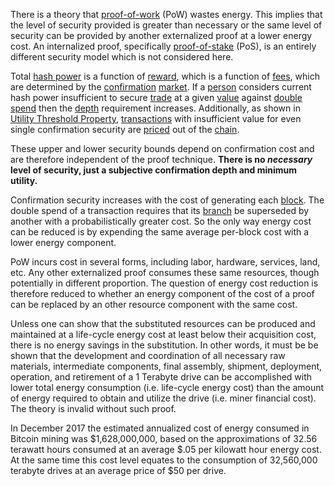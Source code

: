 There is a theory that [proof-of-work](Glossary#proof) (PoW) wastes energy. This implies that the level of security provided is greater than necessary or the same level of security can be provided by another externalized proof at a lower energy cost. An internalized proof, specifically [proof-of-stake](https://en.m.wikipedia.org/wiki/Proof-of-stake) (PoS), is an entirely different security model which is not considered here.

Total [hash power](Glossary#hash-power) is a function of [reward](Glossary#reward), which is a function of [fees](Glossary#fee), which are determined by the [confirmation](Glossary#confirmation) [market](Glossary#market). If a [person](Glossary#person) considers current hash power insufficient to secure [trade](Glossary#trade) at a given [value](Glossary#value) against [double spend](Glossary#double-spend) then the [depth](Glossary#depth) requirement increases. Additionally, as shown in [Utility Threshold Property](Utility-Threshold-Property), [transactions](Glossary#transaction) with insufficient value for even single confirmation security are [priced](Glossary#price) out of the [chain](Glossary#chain).

These upper and lower security bounds depend on confirmation cost and are therefore independent of the proof technique. **There is no *necessary* level of security, just a subjective confirmation depth and minimum utility.**

Confirmation security increases with the cost of generating each [block](Glossary#block). The double spend of a transaction requires that its [branch](Glossary#branch) be superseded by another with a probabilistically greater cost. So the only way energy cost can be reduced is by expending the same average per-block cost with a lower energy component.

PoW incurs cost in several forms, including labor, hardware, services, land, etc. Any other externalized proof consumes these same resources, though potentially in different proportion. The question of energy cost reduction is therefore reduced to whether an energy component of the cost of a proof can be replaced by an other resource component with the same cost.

Unless one can show that the substituted resources can be produced and maintained at a life-cycle energy cost at least below their acquisition cost, there is no energy savings in the substitution. In other words, it must be be shown that the development and coordination of all necessary raw materials, intermediate components, final assembly, shipment, deployment, operation, and retirement of a 1 Terabyte drive can be accomplished with lower total energy consumption (i.e. life-cycle energy cost) than the amount of energy required to obtain and utilize the drive (i.e. miner financial cost). The theory is invalid without such proof.

In December 2017 the estimated annualized cost of energy consumed in Bitcoin mining was $1,628,000,000, based on the approximations of 32.56 terawatt hours consumed at an average $.05 per kilowatt hour energy cost. At the same time this cost level equates to the consumption of 32,560,000 terabyte drives at an average price of $50 per drive.
